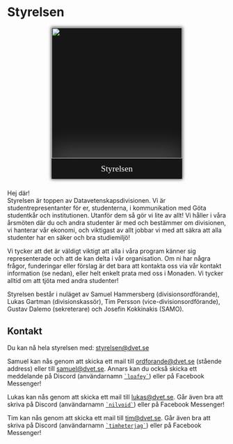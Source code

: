 <style>
    .committee-page-holder {
        display: flex;
        hyphens: auto;
        word-wrap: break-word;
        flex-direction: row;
        overflow-wrap: break-word;
        gap: 40px;
        align-items: flex-start;
        justify-content: space-between;
        flex-wrap: wrap;
    }

    .committee-page-text {
        max-width: 700px;
    }

    @media (max-width: 1100px) {
        .committee-page-holder {
            gap: 10px;
            flex-direction: column-reverse;
            align-items: center;
            justify-content: start;
        }
    }

    .committee-page-image {
        display: grid;
        grid-template-rows: auto auto;
        min-width: 300px;
        background-color: #161616;
        overflow: hidden;
        box-shadow: 0px 0px 7px 1px rgba(0, 0, 0, 0.75);
    }
    .committee-page-image div { 
        display: flex;
        justify-content: center;
        align-items: center;
    }
    .committee-page-image div img {
        width: 300px;
    }
    .committee-page-image span {
        color: white;
        text-align: center;
        font-size: 1.4em;
        line-height: 1.4em;
        padding: 10px;
        box-shadow: 0px -15px 56px 4px rgba(255, 255, 255, 0.25);
        font-family: "Press Start 2P";
    }
</style>

# Styrelsen
<div class="committee-page-holder">
    <div lang="se-SE" class="committee-page-text">
        <p>
            Hej där!
            <br/>
            Styrelsen är toppen av Datavetenskapsdivisionen. Vi är
            studentrepresentanter för er, studenterna, i kommunikation
            med Göta studentkår och institutionen. Utanför dem så gör vi
            lite av allt! Vi håller i våra årsmöten där
            du och andra studenter är med och bestämmer om divisionen,
            vi hanterar vår ekonomi, och viktigast av allt jobbar vi med att
            säkra att alla studenter har en säker och bra studiemiljö!
        </p>
        <p>
            Vi tycker att det är väldigt viktigt att alla i våra program 
            känner sig representerade och att de kan delta i vår organisation.
            Om ni har några frågor, funderingar eller förslag är det bara
            att kontakta oss via vår kontakt information (se nedan), eller helt
            enkelt prata med oss i Monaden. Vi tycker alltid om att tjöta med
            andra studenter!
        </p>
        <p>
            Styrelsen består i nuläget av Samuel Hammersberg (divisionsordförande), Lukas Gartman (divisionskassör), Tim Persson (vice-divisionsordförande), Gustav Dalemo (sekreterare) och Josefin Kokkinakis (SAMO).
        </p>
        <h2>Kontakt</h2>
        <p>
            Du kan nå hela styrelsen med: <a href="mailto:styrelsen@dvet.se">styrelsen@dvet.se</a>
        </p>
        <p>
            Samuel kan nås genom att skicka ett mail till 
            <a href="mailto:ordforande@dvet.se">ordforande@dvet.se</a> (stående address) eller till
            <a href="mailto:samuel@dvet.se">samuel@dvet.se</a>. 
            Annars kan du också skicka ett meddelande på Discord (användarnamn <a href="https://discordapp.com/users/216650745271943168"><code>`loafey`</code></a>) 
            eller på Facebook Messenger!
        </p>
        <p>
            Lukas kan nås genom att skicka ett mail till 
            <a href="mailto:lukas@dvet.se">lukas@dvet.se</a>. 
            Går även bra att skriva på Discord (användarnamn <a href="https://discordapp.com/users/137933060644667392"><code>`nilvoid`</code></a>) 
            eller på Facebook Messenger!
        </p>
        <p>
            Tim kan nås genom att skicka ett mail till 
            <a href="mailto:tim@dvet.se">tim@dvet.se</a>. 
            Går även bra att skriva på Discord (användarnamn <a href="https://discordapp.com/users/170196311784685568"><code>`timheterjag`</code></a>) 
            eller på Facebook Messenger!
        </p>
    </div>
    <div class="committee-page-image">
        <div>
            <img src="https://dvet.se/uploads/committee-images/timp - 403ebe4936c55dd40fbef46471e67488 - DSCF0867.JPG" />
        </div>
        <span>Styrelsen</span>
    </div>
</div>
